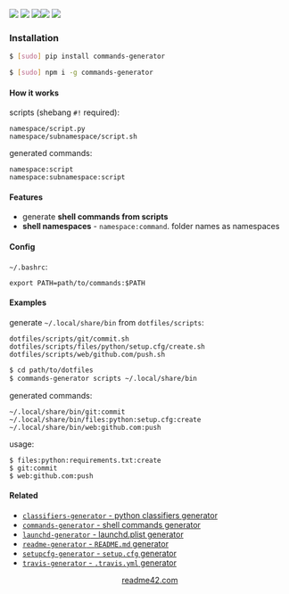 <!--
https://readme42.com
-->



[![](https://img.shields.io/badge/OS-Unix-blue.svg?longCache=True)]()
[![](https://img.shields.io/pypi/v/commands-generator.svg?maxAge=3600)](https://pypi.org/project/commands-generator/)
[![](https://img.shields.io/npm/v/commands-generator.svg?maxAge=3600)](https://www.npmjs.com/package/commands-generator)[![](https://img.shields.io/badge/License-Unlicense-blue.svg?longCache=True)](https://unlicense.org/)
[![](https://github.com/andrewp-as-is/commands-generator/workflows/tests42/badge.svg)](https://github.com/andrewp-as-is/commands-generator/actions)

### Installation
```bash
$ [sudo] pip install commands-generator
```

```bash
$ [sudo] npm i -g commands-generator
```

#### How it works
scripts (shebang `#!` required):
```
namespace/script.py
namespace/subnamespace/script.sh
```

generated commands:
```
namespace:script
namespace:subnamespace:script
```

#### Features
+   generate **shell commands from scripts**
+   **shell namespaces** - `namespace:command`. folder names as namespaces

#### Config
`~/.bashrc`:

`export PATH=path/to/commands:$PATH`

#### Examples
generate `~/.local/share/bin` from `dotfiles/scripts`:

```
dotfiles/scripts/git/commit.sh
dotfiles/scripts/files/python/setup.cfg/create.sh
dotfiles/scripts/web/github.com/push.sh
```

```bash
$ cd path/to/dotfiles
$ commands-generator scripts ~/.local/share/bin
```

generated commands:
```
~/.local/share/bin/git:commit
~/.local/share/bin/files:python:setup.cfg:create
~/.local/share/bin/web:github.com:push
```

usage:
```
$ files:python:requirements.txt:create
$ git:commit
$ web:github.com:push
```

#### Related
+   [`classifiers-generator` - python classifiers generator](https://pypi.org/project/classifiers-generator/)
+   [`commands-generator` - shell commands generator](https://pypi.org/project/commands-generator/)
+   [`launchd-generator` - launchd.plist generator](https://pypi.org/project/launchd-generator/)
+   [`readme-generator` - `README.md` generator](https://pypi.org/project/readme-generator/)
+   [`setupcfg-generator` - `setup.cfg` generator](https://pypi.org/project/setupcfg-generator/)
+   [`travis-generator` - `.travis.yml` generator](https://pypi.org/project/travis-generator/)

<p align="center">
    <a href="https://readme42.com/">readme42.com</a>
</p>
